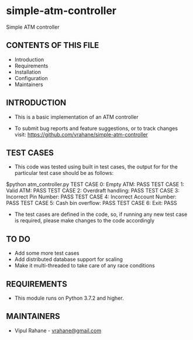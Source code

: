 # simple-atm-controller
Simple ATM controller

CONTENTS OF THIS FILE
---------------------

 * Introduction
 * Requirements
 * Installation
 * Configuration
 * Maintainers


INTRODUCTION
------------

 * This is a basic implementation of an ATM controller

 * To submit bug reports and feature suggestions, or to track changes visit:
   https://github.com/vrahane/simple-atm-controller


TEST CASES
----------

 * This code was tested using built in test cases, the output for for the particular test case should be as follows:

  $python atm_controller.py
   TEST CASE 0: Empty ATM: PASS
   TEST CASE 1: Valid ATM: PASS
   TEST CASE 2: Overdraft handling: PASS
   TEST CASE 3: Incorrect Pin Number: PASS
   TEST CASE 4: Incorrect Account Number: PASS
   TEST CASE 5: Cash bin overflow: PASS
   TEST CASE 6: Exit: PASS

 * The test cases are defined in the code, so, if running any new test case is required, please make changes to the code accordingly


TO DO
-----

 * Add some more test cases
 * Add distributed database support for scaling
 * Make it multi-threaded to take care of any race conditions


REQUIREMENTS
------------

 * This module runs on Python 3.7.2 and higher. 


MAINTAINERS
-----------

 * Vipul Rahane - vrahane@gmail.com 
